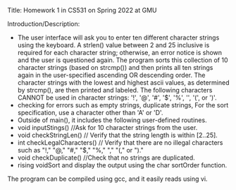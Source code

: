 Title: Homework 1 in CS531 on Spring 2022 at GMU

 Introduction/Description:
- The user interface will ask you to enter ten different character strings using the keyboard. A strlen() value between 2 and 25 inclusive is required for each character string; otherwise, an error notice is shown and the user is questioned again. The program sorts this collection of 10 character strings (based on strcmp()) and then prints all ten strings again in the user-specified ascending OR descending order. The character strings with the lowest and highest ascii values, as determined by strcmp(), are then printed and labeled. The following characters CANNOT be used in character strings: '!', '@', '#', '$', '%', '', '(', or ')'.
- checking for errors such as empty strings, duplicate strings, For the sort specification, use a character other than 'A' or 'D'.
- Outside of main(), it includes the following user-defined routines.
- void inputStings() //Ask for 10 character strings from the user. 
- void checkStringLen() // Verify that the string length is within [2..25].
- int checkLegalCharacters() // Verify that there are no illegal characters such as "!," "@," "#," "$," "%," "," "(," or ")."
- void checkDuplicate() //Check that no strings are duplicated.
- rising voidSort and display the output using the char sortOrder function.

The program can be compiled using gcc, and it easily reads using vi.



